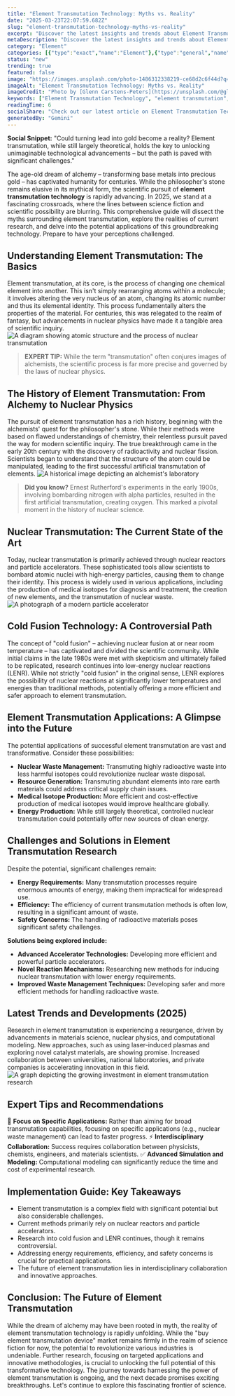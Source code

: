```yaml
---
title: "Element Transmutation Technology: Myths vs. Reality"
date: "2025-03-23T22:07:59.682Z"
slug: "element-transmutation-technology-myths-vs-reality"
excerpt: "Discover the latest insights and trends about Element Transmutation Technology. This comprehensive guide covers everything you need to know about Element Transmutation Technology in 2025."
metaDescription: "Discover the latest insights and trends about Element Transmutation Technology. This comprehensive guide covers everything you need to know about Element T..."
category: "Element"
categories: [{"type":"exact","name":"Element"},{"type":"general","name":"Physics"},{"type":"medium","name":"Nuclear Physics"},{"type":"specific","name":"Particle Acceleration"},{"type":"niche","name":"Muon Catalyzed Fusion"}]
status: "new"
trending: true
featured: false
image: "https://images.unsplash.com/photo-1486312338219-ce68d2c6f44d?q=85&w=1200&fit=max&fm=webp&auto=compress"
imageAlt: "Element Transmutation Technology: Myths vs. Reality"
imageCredit: "Photo by [Glenn Carstens-Peters](https://unsplash.com/@glenncarstenspeters) on Unsplash"
keywords: ["Element Transmutation Technology", "element transmutation", "transmutation technology", "nuclear transmutation", "element transmutation process", "cold fusion technology", "element transmutation applications", "buy element transmutation device", "element transmutation research", "how does element transmutation work"]
readingTime: 6
socialShare: "Check out our latest article on Element Transmutation Technology! Element Transmutation Technology: Myths vs. Reality #Element Transmutation Technology #element transmutation #transmutation technology"
generatedBy: "Gemini"
---
```




**Social Snippet:**  "Could turning lead into gold become a reality?  Element transmutation, while still largely theoretical, holds the key to unlocking unimaginable technological advancements – but the path is paved with significant challenges."

The age-old dream of alchemy – transforming base metals into precious gold – has captivated humanity for centuries. While the philosopher's stone remains elusive in its mythical form, the scientific pursuit of **element transmutation technology** is rapidly advancing. In 2025, we stand at a fascinating crossroads, where the lines between science fiction and scientific possibility are blurring. This comprehensive guide will dissect the myths surrounding element transmutation, explore the realities of current research, and delve into the potential applications of this groundbreaking technology.  Prepare to have your perceptions challenged.

## Understanding Element Transmutation: The Basics

Element transmutation, at its core, is the process of changing one chemical element into another.  This isn't simply rearranging atoms within a molecule; it involves altering the very nucleus of an atom, changing its atomic number and thus its elemental identity.  This process fundamentally alters the properties of the material.  For centuries, this was relegated to the realm of fantasy, but advancements in nuclear physics have made it a tangible area of scientific inquiry.  ![A diagram showing atomic structure and the process of nuclear transmutation](https://images.unsplash.com/photo-1488590528505-98d2b5aba04b?q=85&w=1200&fit=max&fm=webp&auto=compress)

> **EXPERT TIP:**  While the term "transmutation" often conjures images of alchemists, the scientific process is far more precise and governed by the laws of nuclear physics.

## The History of Element Transmutation: From Alchemy to Nuclear Physics

The pursuit of element transmutation has a rich history, beginning with the alchemists' quest for the philosopher's stone.  While their methods were based on flawed understandings of chemistry, their relentless pursuit paved the way for modern scientific inquiry.  The true breakthrough came in the early 20th century with the discovery of radioactivity and nuclear fission.  Scientists began to understand that the structure of the atom could be manipulated, leading to the first successful artificial transmutation of elements.  ![A historical image depicting an alchemist's laboratory](https://images.unsplash.com/photo-1486312338219-ce68d2c6f44d?q=85&w=1200&fit=max&fm=webp&auto=compress)

> **Did you know?**  Ernest Rutherford's experiments in the early 1900s, involving bombarding nitrogen with alpha particles, resulted in the first artificial transmutation, creating oxygen. This marked a pivotal moment in the history of nuclear science.

## Nuclear Transmutation: The Current State of the Art

Today, nuclear transmutation is primarily achieved through nuclear reactors and particle accelerators.  These sophisticated tools allow scientists to bombard atomic nuclei with high-energy particles, causing them to change their identity.  This process is widely used in various applications, including the production of medical isotopes for diagnosis and treatment, the creation of new elements, and the transmutation of nuclear waste.  ![A photograph of a modern particle accelerator](https://images.unsplash.com/photo-1581091226825-a6a2a5aee158?q=85&w=1200&fit=max&fm=webp&auto=compress)

## Cold Fusion Technology: A Controversial Path

The concept of "cold fusion" – achieving nuclear fusion at or near room temperature – has captivated and divided the scientific community.  While initial claims in the late 1980s were met with skepticism and ultimately failed to be replicated, research continues into low-energy nuclear reactions (LENR).  While not strictly "cold fusion" in the original sense, LENR explores the possibility of nuclear reactions at significantly lower temperatures and energies than traditional methods, potentially offering a more efficient and safer approach to element transmutation.

## Element Transmutation Applications: A Glimpse into the Future

The potential applications of successful element transmutation are vast and transformative.  Consider these possibilities:

* **Nuclear Waste Management:**  Transmuting highly radioactive waste into less harmful isotopes could revolutionize nuclear waste disposal.
* **Resource Generation:**  Transmuting abundant elements into rare earth materials could address critical supply chain issues.
* **Medical Isotope Production:**  More efficient and cost-effective production of medical isotopes would improve healthcare globally.
* **Energy Production:**  While still largely theoretical, controlled nuclear transmutation could potentially offer new sources of clean energy.

## Challenges and Solutions in Element Transmutation Research

Despite the potential, significant challenges remain:

* **Energy Requirements:**  Many transmutation processes require enormous amounts of energy, making them impractical for widespread use.
* **Efficiency:**  The efficiency of current transmutation methods is often low, resulting in a significant amount of waste.
* **Safety Concerns:**  The handling of radioactive materials poses significant safety challenges.

**Solutions being explored include:**

* **Advanced Accelerator Technologies:**  Developing more efficient and powerful particle accelerators.
* **Novel Reaction Mechanisms:**  Researching new methods for inducing nuclear transmutation with lower energy requirements.
* **Improved Waste Management Techniques:**  Developing safer and more efficient methods for handling radioactive waste.

##  Latest Trends and Developments (2025)

Research in element transmutation is experiencing a resurgence, driven by advancements in materials science, nuclear physics, and computational modeling.  New approaches, such as using laser-induced plasmas and exploring novel catalyst materials, are showing promise.  Increased collaboration between universities, national laboratories, and private companies is accelerating innovation in this field.  ![A graph depicting the growing investment in element transmutation research](https://images.unsplash.com/photo-1526374965328-7f61d4dc18c5?q=85&w=1200&fit=max&fm=webp&auto=compress)

## Expert Tips and Recommendations

🔑 **Focus on Specific Applications:**  Rather than aiming for broad transmutation capabilities, focusing on specific applications (e.g., nuclear waste management) can lead to faster progress.
⚡ **Interdisciplinary Collaboration:**  Success requires collaboration between physicists, chemists, engineers, and materials scientists.
✅ **Advanced Simulation and Modeling:**  Computational modeling can significantly reduce the time and cost of experimental research.

## Implementation Guide:  Key Takeaways

* Element transmutation is a complex field with significant potential but also considerable challenges.
* Current methods primarily rely on nuclear reactors and particle accelerators.
* Research into cold fusion and LENR continues, though it remains controversial.
* Addressing energy requirements, efficiency, and safety concerns is crucial for practical applications.
* The future of element transmutation lies in interdisciplinary collaboration and innovative approaches.

## Conclusion: The Future of Element Transmutation

While the dream of alchemy may have been rooted in myth, the reality of element transmutation technology is rapidly unfolding. While the "buy element transmutation device" market remains firmly in the realm of science fiction for now,  the potential to revolutionize various industries is undeniable.  Further research, focusing on targeted applications and innovative methodologies, is crucial to unlocking the full potential of this transformative technology. The journey towards harnessing the power of element transmutation is ongoing, and the next decade promises exciting breakthroughs.  Let's continue to explore this fascinating frontier of science.
